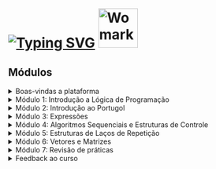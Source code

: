 # [![Typing SVG](https://readme-typing-svg.herokuapp.com?font=Fira+Code&weight=600&size=24&duration=3000&color=EAF720&background=D51274&center=true&vCenter=true&width=700&lines=Womarkers+;Introdu%C3%A7%C3%A3o+a+L%C3%B3gica++de+Programa%C3%A7%C3%A3o)](https://git.io/typing-svg) <img src="https://github.com/Amanda-ribeiiro/womarkers-introducao-a-logica-de-programacao/assets/108890154/a36e3ff1-e757-4d22-8578-e36eb50df2d1" alt="Womarkers Introdução a Lógica de Programação" width="80">

## Módulos

<details>
<summary>Boas-vindas a plataforma</summary>
  
  * [Seja muito bem vinda a plataforma Mais Mulheres em Tech!](https://www.maismulheres.tech/courses/take/introducao-a-logica-de-programacao/texts/38248138-seja-muito-bem-vinda-a-plataforma-mais-mulheres-em-tech)
  * [Sobre a WoMakersCode](https://www.maismulheres.tech/courses/take/introducao-a-logica-de-programacao/multimedia/38248136-sobre-a-womakerscode)
</details>

<details>
<summary>Módulo 1: Introdução a Lógica de Programação</summary>
  
  * [Sobre as Instrutoras](https://www.maismulheres.tech/courses/take/introducao-a-logica-de-programacao/texts/37818538-sobre-as-instrutoras)
  * [Glossário - Lógica de Programação](https://www.maismulheres.tech/courses/take/introducao-a-logica-de-programacao/pdfs/43502323-glossario-logica-de-programacao)
  * [Aula 01: Introdução ao curso](https://www.maismulheres.tech/courses/take/introducao-a-logica-de-programacao/lessons/37712042-aula-01-introducao-ao-curso)
  * [Aula 02: Diferença entre Hardware e Software](https://www.maismulheres.tech/courses/take/introducao-a-logica-de-programacao/lessons/37712017-aula-02-diferenca-entre-hardware-e-software)
  * [Aula 03: O que é uma Linguagem de Programação e para que serve?
](https://www.maismulheres.tech/courses/take/introducao-a-logica-de-programacao/lessons/37712016-aula-03-o-que-e-uma-linguagem-de-programacao-e-para-que-serve)
  * [Aula 04: Tipos de Linguagem de Programação](https://www.maismulheres.tech/courses/take/introducao-a-logica-de-programacao/lessons/38251426-aula-04-tipos-de-linguagem-de-programacao)
</details>

<details>
<summary>Módulo 2: Introdução ao Portugol</summary>
  
  * [Aula 01: Conhecendo o Portugol Web Studio](https://www.maismulheres.tech/courses/take/introducao-a-logica-de-programacao/lessons/37712055-aula-01-conhecendo-o-portugol-web-studio)
  * [Aula 02: Estrutura básica de um programa e utilização de comentários](https://www.maismulheres.tech/courses/take/introducao-a-logica-de-programacao/lessons/37712048-aula-02-estrutura-basica-de-um-programa-e-utilizacao-de-comentarios)
  * [Aula 03: Declarações de Variáveis e Tipos de Dados](https://www.maismulheres.tech/courses/take/introducao-a-logica-de-programacao/lessons/37712047-aula-03-declaracoes-de-variaveis-e-tipos-de-dados)
  * [Aula 04: Declarações: Constante](https://www.maismulheres.tech/courses/take/introducao-a-logica-de-programacao/lessons/37712049-aula-04-declaracoes-constante)
  * [Aula 05: Trabalhando com Funções](https://www.maismulheres.tech/courses/take/introducao-a-logica-de-programacao/lessons/37712050-aula-05-trabalhando-com-funcoes)
  * [Aula 06: Entrada e Saída de Dados](https://www.maismulheres.tech/courses/take/introducao-a-logica-de-programacao/lessons/37712045-aula-06-entrada-e-saida-de-dados)
  * [Aula 07: Função Escreva](https://www.maismulheres.tech/courses/take/introducao-a-logica-de-programacao/lessons/37712053-aula-07-funcao-escreva)
  * [Aula 08: Função Leia](https://www.maismulheres.tech/courses/take/introducao-a-logica-de-programacao/lessons/37712052-aula-08-funcao-leia)
  * [Aula 09: Função Limpa](https://www.maismulheres.tech/courses/take/introducao-a-logica-de-programacao/lessons/37712051-aula-09-funcao-limpa)
  * [Aula 10: Criando uma função](https://www.maismulheres.tech/courses/take/introducao-a-logica-de-programacao/lessons/37712054-aula-10-criando-uma-funcao)
  * [Aula 11: Revisão do módulo](https://www.maismulheres.tech/courses/take/introducao-a-logica-de-programacao/lessons/37712046-aula-11-revisao-do-modulo)
  * [Exercícios para fixação de conteúdo](https://www.maismulheres.tech/courses/take/introducao-a-logica-de-programacao/pdfs/37818923-exercicios-para-fixacao-de-conteudo)
</details>

<details>
<summary>Módulo 3: Expressões</summary>
  
  * [Aula 01: Introdução ao Módulo e Operações](https://www.maismulheres.tech/courses/take/introducao-a-logica-de-programacao/lessons/37712086-aula-01-introducao-ao-modulo-e-operacoes)
  * [Aula 02: Soma - Operadores Simples](https://www.maismulheres.tech/courses/take/introducao-a-logica-de-programacao/lessons/37712089-aula-02-soma-operadores-simples)
  * [Aula 03: Subtração - Operadores Simples](https://www.maismulheres.tech/courses/take/introducao-a-logica-de-programacao/lessons/37712087-aula-03-subtracao-operadores-simples)
  * [Aula 04: Multiplicação e Divisão - Operadores Simples](https://www.maismulheres.tech/courses/take/introducao-a-logica-de-programacao/lessons/37712088-aula-04-multiplicacao-e-divisao-operadores-simples)
  * [Aula 05: Conceito de Expressões Matemáticas](https://www.maismulheres.tech/courses/take/introducao-a-logica-de-programacao/lessons/37712085-aula-05-conceito-de-expressoes-matematicas)
  * [Aula 06: Demonstração de Expressões Matemáticas](https://www.maismulheres.tech/courses/take/introducao-a-logica-de-programacao/lessons/37712090-aula-06-demonstracao-de-expressoes-matematicas)
  * [Aula 07: Conceito de Funções](https://www.maismulheres.tech/courses/take/introducao-a-logica-de-programacao/lessons/37712092-aula-07-conceito-de-funcoes)
  * [Aula 08: Demonstração de Expressões Matemáticas](https://www.maismulheres.tech/courses/take/introducao-a-logica-de-programacao/lessons/37712091-aula-08-demonstracao-de-expressoes-matematicas)
  * [Exercícios para fixação de conteúdo](https://www.maismulheres.tech/courses/take/introducao-a-logica-de-programacao/pdfs/37818927-exercicios-para-fixacao-de-conteudo)
</details>

<details>
<summary>Módulo 4: Algoritmos Sequenciais e Estruturas de Controle</summary>
  
  * [Aula 01: Operadores Relacionais](https://www.maismulheres.tech/courses/take/introducao-a-logica-de-programacao/lessons/37712102-aula-01-operadores-relacionais)
  * [Aula 02: Programa de Score - Operadores Relacionais](https://www.maismulheres.tech/courses/take/introducao-a-logica-de-programacao/lessons/37712101-aula-02-programa-de-score-operadores-relacionais)
  * [Aula 03: Introdução a Algoritmo Sequencial](https://www.maismulheres.tech/courses/take/introducao-a-logica-de-programacao/lessons/37712097-aula-03-introducao-a-algoritmo-sequencial)
  * [Aula 04: Exercício: Maioridade Penal](https://www.maismulheres.tech/courses/take/introducao-a-logica-de-programacao/lessons/37712098-aula-04-exercicio-maioridade-penal)
  * [Aula 05: Estrutura de Controle](https://www.maismulheres.tech/courses/take/introducao-a-logica-de-programacao/lessons/37712100-aula-05-estrutura-de-controle)
  * [Aula 06: Exercício: Calcular Média](https://www.maismulheres.tech/courses/take/introducao-a-logica-de-programacao/lessons/37712099-aula-06-exercicio-calcular-media)
  * [Aula 07: Exercício: Criando Algoritmo de Auxílio Emergencial](https://www.maismulheres.tech/courses/take/introducao-a-logica-de-programacao/lessons/37712103-aula-07-exercicio-criando-algoritmo-de-auxilio-emergencial)
  * [Exercícios para fixação de conteúdo](https://www.maismulheres.tech/courses/take/introducao-a-logica-de-programacao/pdfs/37818932-exercicios-para-fixacao-de-conteudo)
</details>

<details>
<summary>Módulo 5: Estruturas de Laços de Repetição</summary>
  
  * [Aula 01: Apresentação Modulo e Introdução Estrutura do PARA](https://www.maismulheres.tech/courses/take/introducao-a-logica-de-programacao/lessons/37712137-aula-01-apresentacao-modulo-e-introducao-estrutura-do-para)
  * [Aula 02: Estrutura de Repetição PARA - Algoritmo Tabuada](https://www.maismulheres.tech/courses/take/introducao-a-logica-de-programacao/lessons/37712132-aula-02-estrutura-de-repeticao-para-algoritmo-tabuada)
  * [Aula 03: Estrutura de Repetição ENQUANTO](https://www.maismulheres.tech/courses/take/introducao-a-logica-de-programacao/lessons/37712134-aula-03-estrutura-de-repeticao-enquanto)
  * [Aula 04: Contador Numérico com estrutura de repetição ENQUANTO](https://www.maismulheres.tech/courses/take/introducao-a-logica-de-programacao/lessons/37712133-aula-04-contador-numerico-com-estrutura-de-repeticao-enquanto)
  * [Aula 05: Estrutura de Repetição FAÇA-ENQUANTO](https://www.maismulheres.tech/courses/take/introducao-a-logica-de-programacao/lessons/37712136-aula-05-estrutura-de-repeticao-faca-enquanto)
  * [Aula 06: Criando verificador Idade Facebook com estrutura de repetição FAÇA-ENQUANTO](https://www.maismulheres.tech/courses/take/introducao-a-logica-de-programacao/lessons/37712135-aula-06-criando-verificador-idade-facebook-com-estrutura-de-repeticao-faca-enquanto)
  * [Exercícios para fixação de conteúdo](https://www.maismulheres.tech/courses/take/introducao-a-logica-de-programacao/pdfs/37818941-exercicios-para-fixacao-de-conteudo)
</details>

<details>
<summary>Módulo 6: Vetores e Matrizes</summary>
  
  * [Aula 01: Fundamentos Estrutura de Dados II](https://www.maismulheres.tech/courses/take/introducao-a-logica-de-programacao/lessons/37712142-aula-01-fundamentos-estrutura-de-dados-ii)
  * [Aula 02: Conhecendo Arrays e Vetores](https://www.maismulheres.tech/courses/take/introducao-a-logica-de-programacao/lessons/37712143-aula-02-conhecendo-arrays-e-vetores)
  * [Aula 03: Criando algoritmo com índice vetorial](https://www.maismulheres.tech/courses/take/introducao-a-logica-de-programacao/lessons/37712145-aula-03-criando-algoritmo-com-indice-vetorial)
  * [Aula 04: Conhecendo Matrizes](https://www.maismulheres.tech/courses/take/introducao-a-logica-de-programacao/lessons/37712141-aula-04-conhecendo-matrizes)
  * [Aula 05: Criando um Algoritmo Linhas e Colunas](https://www.maismulheres.tech/courses/take/introducao-a-logica-de-programacao/lessons/37712140-aula-05-criando-um-algoritmo-linhas-e-colunas)
  * [Aula 06: Estrutura Heterogênea - Registros](https://www.maismulheres.tech/courses/take/introducao-a-logica-de-programacao/lessons/37712144-aula-06-estrutura-heterogenea-registros)
  * [Exercícios para fixação de conteúdo](https://www.maismulheres.tech/courses/take/introducao-a-logica-de-programacao/pdfs/37818950-exercicios-para-fixacao-de-conteudo)
</details>


<details>
<summary>Módulo 7: Revisão de práticas</summary>
  
  * [Exercício 01](https://www.maismulheres.tech/courses/take/introducao-a-logica-de-programacao/lessons/37712153-exercicio-01)
  * [Exercício 02](https://www.maismulheres.tech/courses/take/introducao-a-logica-de-programacao/lessons/37712151-exercicio-02)
  * [Exercício 03](https://www.maismulheres.tech/courses/take/introducao-a-logica-de-programacao/lessons/37712156-exercicio-03)
  * [Exercício 04](https://www.maismulheres.tech/courses/take/introducao-a-logica-de-programacao/lessons/37712159-exercicio-04)
  * [Exercício 05](https://www.maismulheres.tech/courses/take/introducao-a-logica-de-programacao/lessons/37712154-exercicio-05)
  * [Exercício 06](https://www.maismulheres.tech/courses/take/introducao-a-logica-de-programacao/lessons/37712157-exercicio-06)
  * [Exercício 07](https://www.maismulheres.tech/courses/take/introducao-a-logica-de-programacao/lessons/37712158-exercicio-07)
</details>


<details>
<summary>Feedback ao curso</summary>
  
  * []()
</details>
